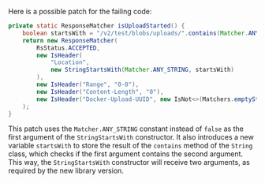 Here is a possible patch for the failing code:

```java
private static ResponseMatcher isUploadStarted() {
    boolean startsWith = "/v2/test/blobs/uploads/".contains(Matcher.ANY_STRING);
    return new ResponseMatcher(
        RsStatus.ACCEPTED,
        new IsHeader(
            "Location",
            new StringStartsWith(Matcher.ANY_STRING, startsWith)
        ),
        new IsHeader("Range", "0-0"),
        new IsHeader("Content-Length", "0"),
        new IsHeader("Docker-Upload-UUID", new IsNot<>(Matchers.emptyString()))
    );
}
```

This patch uses the `Matcher.ANY_STRING` constant instead of `false` as the first argument of the `StringStartsWith` constructor. It also introduces a new variable `startsWith` to store the result of the `contains` method of the `String` class, which checks if the first argument contains the second argument. This way, the `StringStartsWith` constructor will receive two arguments, as required by the new library version.